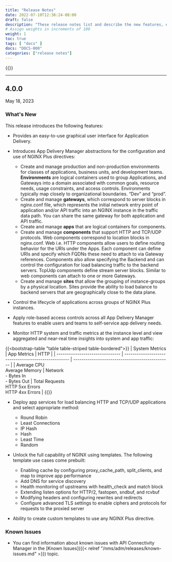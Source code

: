 ```yaml
---
title: "Release Notes"
date: 2022-07-10T12:38:24-08:00
draft: false
description: "These release notes list and describe the new features, enhancements, and resolved issues in NGINX Management Suite App Delivery Manager."
# Assign weights in increments of 100
weight: 1
toc: true
tags: [ "docs" ]
docs: "DOCS-000"
categories: ["release notes"]
---
```


{{<rn-styles>}}

---

## 4.0.0

May 18, 2023

### What's New

This release introduces the following features:

- Provides an easy-to-use graphical user interface for Application Delivery.

- Introduces App Delivery Manager abstractions for the configuration and use of NGINX Plus directives:

    - Create and manage production and non-production environments for classes of applications, business units, and development teams. **Environments** are logical containers used to group Applications, and Gateways into a domain associated with common goals, resource needs, usage constraints, and access controls. Environments typically map closely to organizational boundaries. “Dev” and “prod”.
    - Create and manage **gateways**, which correspond to server blocks in nginx.conf file, which represents the initial network entry point of application and/or API traffic into an NGINX instance in the traffic data path. You can share the same gateway for both application and API traffic. 
    - Create and manage **apps** that are logical containers for components.
    - Create and manage **components** that support HTTP and TCP/UDP protocols. Web components correspond to location blocks in nginx.conf. Web i.e. HTTP components allow users to define routing behavior for the URIs under the Apps. Each component can define URIs and specify which FQDNs these need to attach to via Gateway references. Components also allow specifying the Backend and can control the configuration for load balancing traffic to the backend servers. TcpUdp components define stream server blocks. Similar to web components can attach to one or more Gateways.
    - Create and manage **sites** that allow the grouping of instance-groups by a physical location. Sites provide the ability to load balance to backend servers that are geographically close to the data plane.

- Control the lifecycle of applications across groups of NGINX Plus instances.

- Apply role-based access controls across all App Delivery Manager features to enable users and teams to self-service app delivery needs.

- Monitor HTTP system and traffic metrics at the instance level and view aggregated and near-real time insights into system and app traffic:

{{<bootstrap-table "table table-striped table-bordered">}}
| System Metrics                  | App Metrics                                         | HTTP                                            |
| ------------------------------- | --------------------------------------------------- | ----------------------------------------------- |
| Average CPU<br> Average Memory  | Network <br> - Bytes In <br> - Bytes Out            | Total Requests<br> HTTP 5xx Errors<br> HTTP 4xx Errors |
{{</bootstrap-table>}}

- Deploy app services for load balancing HTTP and TCP/UDP applications and select appropriate method:

    - Round Robin
    - Least Connections
    - IP Hash
    - Hash
    - Least Time
    - Random

- Unlock the full capability of NGINX using templates. The following template use cases come prebuilt:

    - Enabling cache by configuring proxy_cache_path, split_clients, and map  to improve app performance
    - Add DNS for service discovery
    - Health monitoring of upstreams with health_check and match block
    - Extending listen options for HTTP/2, fastopen, sndbuf, and rcvbuf
    - Modifying headers and configuring rewrites and redirects
    - Configure advanced TLS settings to enable ciphers and protocols for requests to the proxied server

- Ability to create custom templates to use any NGINX Plus directive.

### Known Issues

- You can find information about known issues with API Connectivity Manager in the [Known Issues]({{< relref "/nms/adm/releases/known-issues.md" >}}) topic.

